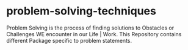 # problem-solving-techniques
Problem Solving is the process of finding solutions to Obstacles or Challenges WE encounter in our Life | Work.
This Repository contains different Package specific to problem statements.
